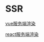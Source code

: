 # SSR
[vue服务端渲染](https://github.com/zlongCoding/SSR/tree/vue-stage-0)

[react服务端渲染](https://github.com/zlongCoding/SSR/tree/react-stage-0)
